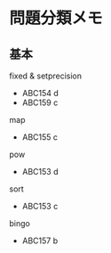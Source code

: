# 問題分類メモ

## 基本

fixed & setprecision
* ABC154 d
* ABC159 c

map
* ABC155 c

pow
* ABC153 d

sort
* ABC153 c

bingo
* ABC157 b
